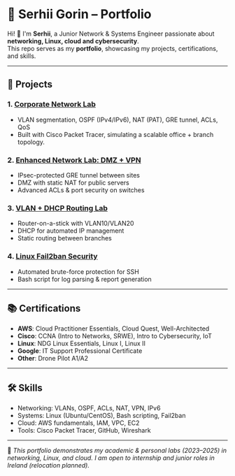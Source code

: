 # 💼 Serhii Gorin – Portfolio

Hi! 👋 I'm **Serhii**, a Junior Network & Systems Engineer passionate about **networking, Linux, cloud and cybersecurity**.  
This repo serves as my **portfolio**, showcasing my projects, certifications, and skills.  

---

## 🚀 Projects

### 1. [Corporate Network Lab](gorinserhii-spec/PacketTracer-Corporate-Network-Project)
- VLAN segmentation, OSPF (IPv4/IPv6), NAT (PAT), GRE tunnel, ACLs, QoS  
- Built with Cisco Packet Tracer, simulating a scalable office + branch topology.  

### 2. [Enhanced Network Lab: DMZ + VPN](./PacketTracer-VPN-NAT-DMZ-Lab)
- IPsec-protected GRE tunnel between sites  
- DMZ with static NAT for public servers  
- Advanced ACLs & port security on switches  

### 3. [VLAN + DHCP Routing Lab](./PacketTracer-VLAN-DHCP-Lab)
- Router-on-a-stick with VLAN10/VLAN20  
- DHCP for automated IP management  
- Static routing between branches  

### 4. [Linux Fail2ban Security](./linux-fail2ban-security)
- Automated brute-force protection for SSH  
- Bash script for log parsing & report generation  

---

## 📚 Certifications
- **AWS**: Cloud Practitioner Essentials, Cloud Quest, Well-Architected  
- **Cisco**: CCNA (Intro to Networks, SRWE), Intro to Cybersecurity, IoT  
- **Linux**: NDG Linux Essentials, Linux I, Linux II  
- **Google**: IT Support Professional Certificate  
- **Other**: Drone Pilot A1/A2  

---

## 🛠 Skills
- Networking: VLANs, OSPF, ACLs, NAT, VPN, IPv6  
- Systems: Linux (Ubuntu/CentOS), Bash scripting, Fail2ban  
- Cloud: AWS fundamentals, IAM, VPC, EC2  
- Tools: Cisco Packet Tracer, GitHub, Wireshark  

---

📌 *This portfolio demonstrates my academic & personal labs (2023–2025) in networking, Linux, and cloud. I am open to internship and junior roles in Ireland (relocation planned).*  
